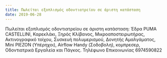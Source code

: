 ```yaml
---
title: Πωλείται εξοπλισμός οδοντιατρείου σε άριστη κατάσταση
date: 2019-06-28
---
```


Πωλείται εξοπλισμός οδοντιατρείου σε άριστη κατάσταση:
Έδρα PUMA CASTELLINI, Καρεκλάκι, Ξηρός Κλίβανος, Μικροαποστειρωτήρας,
Ακτινογραφικό τοίχου, Συσκευή πολυμερισμού, Δονητής Αμαλγάματος, Mini PIEZON (Υπέρηχοι), Airflow Handy (Σοδοβολη), κομπρεσερ, Οδοντιατρικά Εργαλεία και Πάγκος.
Τηλέφωνο Επικοινωνίας 6974590822